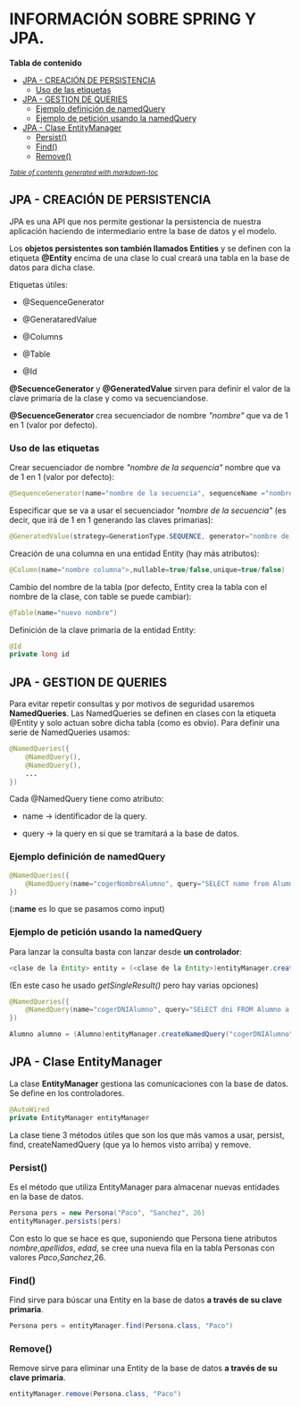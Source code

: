 # INFORMACIÓN SOBRE SPRING Y JPA.

**Tabla de contenido**

* [JPA - CREACIÓN DE PERSISTENCIA](#jpa---creaci-n-de-persistencia)
  + [Uso de las etiquetas](#uso-de-las-etiquetas)
* [JPA - GESTION DE QUERIES](#jpa---gestion-de-queries)
  + [Ejemplo definición de namedQuery](#ejemplo-definici-n-de-namedquery)
  + [Ejemplo de petición usando la namedQuery](#ejemplo-de-petici-n-usando-la-namedquery)
* [JPA - Clase EntityManager](#jpa---clase-entitymanager)
  + [Persist()](#persist--)
  + [Find()](#find--)
  + [Remove()](#remove--)

<small><i><a href='http://ecotrust-canada.github.io/markdown-toc/'>Table of contents generated with markdown-toc</a></i></small>



## JPA - CREACIÓN DE PERSISTENCIA

JPA es una API que nos permite gestionar la persistencia de nuestra aplicación haciendo de intermediario entre la base de datos y el modelo.

Los **objetos persistentes son también llamados Entities** y se definen con la etiqueta **@Entity** encima de una clase lo cual creará una tabla en la base de datos para dicha clase.

Etiquetas útiles:

- @SequenceGenerator

- @GenerataredValue

- @Columns

- @Table

- @Id

**@SecuenceGenerator** y **@GeneratedValue** sirven para  definir el valor de la clave primaria de la clase y como va secuenciandose.

**@SecuenceGenerator** crea secuenciador de  nombre *"nombre"* que va de 1 en 1 (valor por defecto).

### Uso de las etiquetas

Crear secuenciador de nombre *"nombre de la sequencia"* nombre que va de 1 en 1 (valor por defecto):

```java
@SequenceGenerator(name="nombre de la secuencia", sequenceName ="nombre de la secuencia")
```

Especificar que se va a usar el secuenciador *"nombre de la secuencia"* (es decir, que irá de 1 en 1 generando las claves primarias):

```java
@GeneratedValue(strategy=GenerationType.SEQUENCE, generator="nombre de la secuencia")
```

Creación de una columna en una entidad Entity (hay más atributos):

```java
@Column(name="nombre columna">,nullable=true/false,unique=true/false)
```

Cambio del nombre de la tabla (por defecto, Entity crea la tabla con el nombre de la clase, con table se puede cambiar):

```java
@Table(name="nuevo nombre")
```

Definición de la clave primaria de la entidad Entity:

```java
@Id
private long id
```

## JPA - GESTION DE QUERIES

Para evitar repetir consultas y por motivos de seguridad usaremos **NamedQueries**. Las NamedQueries se definen en clases con la etiqueta @Entity y solo actuan sobre dicha tabla (como es obvio). Para definir una serie de NamedQueries usamos:

```java
@NamedQueries({
    @NamedQuery(),
    @NamedQuery(),
    ...
})
```

 Cada @NamedQuery tiene como atributo:

- name -> identificador de la query.

- query -> la query en si que se tramitará a la base de datos.

### Ejemplo definición de namedQuery

```java
@NamedQueries({
    @NamedQuery(name="cogerNombreAlumno", query="SELECT name from Alumno a where a.name=:name") 
})
```

(**:name** es lo que se pasamos como input) 

### Ejemplo de petición usando la namedQuery

Para lanzar la consulta basta con lanzar desde **un controlador**:

```java
<clase de la Entity> entity = (<clase de la Entity>)entityManager.createNamedQuery("name de la query").setParameter("nombre parametro", valor).getSingleResult()
```

(En este caso he usado *getSingleResult()* pero hay varias opciones)

```java
@NamedQueries({
    @NamedQuery(name="cogerDNIAlumno", query="SELECT dni FROM Alumno a WHERE a.dni=:dni_alumno")
})

Alumno alumno = (Alumno)entityManager.createNamedQuery("cogerDNIAlumno").setParameter("dni_alumno", "03390415H").getSingleResult()
```

## JPA - Clase EntityManager

La clase **EntityManager** gestiona las comunicaciones con la base de datos. Se define en los controladores. 

```java
@AutoWired
private EntityManager entityManager
```

La clase tiene 3 métodos útiles que son los que más vamos a usar, persist, find, createNamedQuery (que ya lo hemos visto arriba) y remove.

### Persist()

Es el método que utiliza EntityManager para almacenar nuevas entidades en la base de datos.

```java
Persona pers = new Persona("Paco", "Sanchez", 26)
entityManager.persists(pers)
```

Con esto lo que se hace es que, suponiendo que Persona tiene atributos *nombre*,*apellidos*, *edad*, se cree una nueva fila en la tabla Personas con valores *Paco*,*Sanchez*,26.

### Find()

Find sirve para búscar una Entity en la base de datos **a través de su clave primaria**.

```java
Persona pers = entityManager.find(Persona.class, "Paco")
```

### Remove()

Remove sirve para eliminar una Entity de la base de datos **a través de su clave primaria**.

```java
entityManager.remove(Persona.class, "Paco")
```


